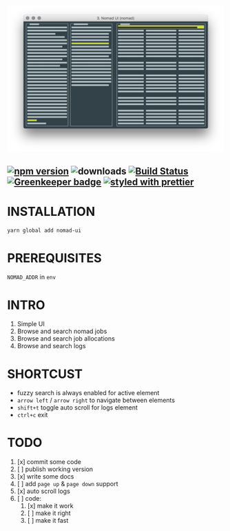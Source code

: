 ![Nomad UI](https://github.com/RafalFilipek/nomad-ui/raw/master/nomad-ui.png)


[![npm version](https://badge.fury.io/js/nomad-ui.svg)](https://badge.fury.io/js/styled-props)
![downloads](https://img.shields.io/npm/dm/nomad-ui.svg)
[![Build Status](https://travis-ci.org/RafalFilipek/nomad-ui.svg?branch=master)](https://travis-ci.org/RafalFilipek/nomad-ui)
[![Greenkeeper badge](https://badges.greenkeeper.io/RafalFilipek/nomad-ui.svg)](https://greenkeeper.io/)
[![styled with prettier](https://img.shields.io/badge/styled_with-prettier-ff69b4.svg)](https://github.com/prettier/prettier)
---

# INSTALLATION

```
yarn global add nomad-ui
```

# PREREQUISITES 

`NOMAD_ADDR` in `env`

# INTRO

1. Simple UI
2. Browse and search nomad jobs
3. Browse and search job allocations
4. Browse and search logs

# SHORTCUST

 * fuzzy search is always enabled for active element
 * `arrow left` / `arrow right` to navigate between elements
 * `shift+t` toggle auto scroll for logs element
 * `ctrl+c` exit
 
# TODO

1. [x] commit some code 
2. [ ] publish working version
3. [x] write some docs
4. [ ] add `page up` & `page down` support
5. [x] auto scroll logs
6. [ ] code:
   1. [x] make it work 
   2. [ ] make it right
   3. [ ] make it fast
   
   
